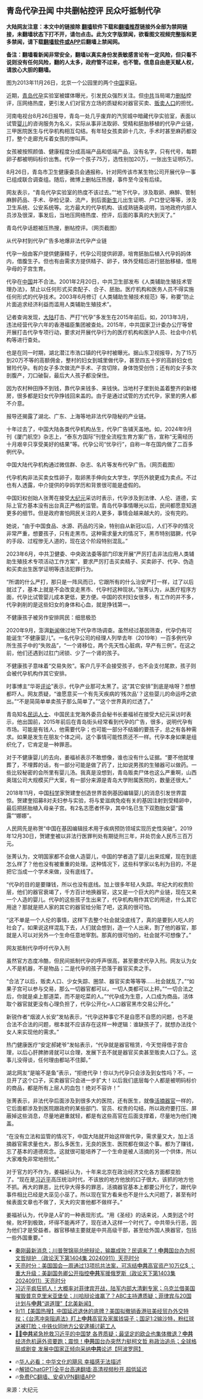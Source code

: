  <!-- 面包屑导航 --> <h2>青岛代孕丑闻 中共删帖控评 民众吁抵制代孕</h2> <p class="notice"><b>大陆网友注意：本文中的链接除 <a href="https://github.com/bannedbook/fanqiang" >翻墙</a>软件下载和<a href="https://github.com/killgcd/justmysocks/blob/master/README.md">翻墙推荐</a>链接外全部为禁网链接，未翻墙状态下打不开，请勿点击。此为文字版禁闻，欲看图文视频完整版和更多禁闻，请下载<a href="https://github.com/bannedbook/fanqiang">翻墙软件或APP</a>后翻墙上禁闻网。</p><p>备注：翻墙看新闻非常安全，翻墙以真实身份发表敏感言论有一定风险，但只看不说则没有任何风险，翻的人太多，政府管不过来，也不管。信息自由是天赋人权，请放心大胆的翻墙。</b></p>  <div class="entry"> <p id="conimg">图为2013年11月26日，北京一个公园里的两个<a href="https://www.bannedbook.org/bnews/tag/%E4%B8%AD%E5%9B%BD/" class="st_tag internal_tag" rel="tag" title="标签 中国 下的日志">中国</a>家庭。</p> <p>近期，<a href="https://www.bannedbook.org/bnews/tag/%e9%9d%92%e5%b2%9b/" class="st_tag internal_tag" rel="tag" title="标签 青岛 下的日志">青岛</a><a href="https://www.bannedbook.org/bnews/tag/%e4%bb%a3%e5%ad%95/" class="st_tag internal_tag" rel="tag" title="标签 代孕 下的日志">代孕</a>实验室被媒体曝光，引发民众强烈关注。但<a href="https://www.bannedbook.org/bnews/tag/%e4%b8%ad%e5%85%b1/" class="st_tag internal_tag" rel="tag" title="标签 中共 下的日志">中共</a>当局竭力<a href="https://www.bannedbook.org/bnews/tag/%E5%88%A0%E5%B8%96/" class="st_tag internal_tag" rel="tag" title="标签 删帖 下的日志">删帖</a>控评，压网络热度，更引发人们对官方立场的质疑和对器官买卖、<a href="https://www.bannedbook.org/bnews/tag/%e8%b4%a9%e5%8d%96%e4%ba%ba%e5%8f%a3/" class="st_tag internal_tag" rel="tag" title="标签 贩卖人口 下的日志">贩卖人口</a>的担忧。</p> <p>河南电视台8月26日报导，青岛一处几乎废弃的汽贸城中暗藏代孕实验室，表面以试管<a href="https://www.bannedbook.org/bnews/tag/%e5%a9%b4%e5%84%bf/" class="st_tag internal_tag" rel="tag" title="标签 婴儿 下的日志">婴儿</a>的咨询服务为名义，实际从事非法取卵、受精和胚胎移植的代孕产业链，三甲医院医生与代孕机构相互勾结。有年轻女孩卖卵十几次，手术时甚至麻药都没打，整个走廊充斥着女孩的惨叫声。</p> <p>女孩被按照颜值、健康程度分成高端产品和低端产品，没有名字，只有代号，每颗卵子都被明码标价出售。代孕一个孩子75万，选性别加20万，一张出生证明5万。</p> <p>8月26日，青岛市卫生健康委员会通报称，针对网传该市某生物公司开展代孕一事已组成联合调查组。随后，微博上删帖压热搜，事件至今没有后续。</p> <p>网友表示，“青岛代孕实验室的热度不该过去。”“地下代孕，涉及取卵、麻醉、管制麻醉药品、手术、孕检记录、流产，到后面<span class='wp_keywordlink'><a href="https://www.bannedbook.org/forum2/topic1642.html" title="正见网《新生》" target="_blank">新生</a></span>儿出生证明、户口登记等等，涉及卫生系统、公安系统等。北方最大的代孕机构、该成熟链条说明，当地政府内部人员涉及很深，事发后，当地压网络热度、控评，后面的事真的大到天了。”</p> <p>青岛代孕话题被压热搜，删帖控评。（网页截图）</p> <p>从代孕村到代孕广告多地爆非法代孕产业链</p> <p>代孕一般由客户提供健康精子，代孕公司提供卵源，培育胚胎后植入代孕妈妈体内，借腹生子。但也有由需求方提供精子、卵子，体外受精后进行胚胎移植，借用孕母的子宫生育。</p> <p>代孕在<span class='wp_keywordlink_affiliate'><a href="https://www.bannedbook.org/" title="中国" target="_blank">中国</a></span>并不合法。2001年2月20日，中共卫生部发布《人类辅助生殖技术管理办法》，禁止以任何形式买卖配子、合子、胚胎。医疗机构和医务人员不得实施任何形式的代孕技术。2003年6月修订《人类辅助生殖技术规范》等，称要“防止片面追求经济利益而滥用人类辅助生殖技术”。</p>  <p>记者查询发现，<span class='wp_keywordlink_affiliate'><a href="https://www.bannedbook.org/" title="大陆" target="_blank">大陆</a></span>打击、严打“代孕”多发生在2015年前后。如，2013年3月，违法经营代孕六年的香港福臣集团被查处。2015年，中共国家卫计委办公厅等曾开展打击代孕专项行动，要求对开展代孕行为的医疗机构和医护人员、社会中介机构等进行查处。</p> <p>也是在同一时期，湖北潜江市浩口镇的代孕村被曝光。据山东卫视报导，为了15万到20万不等的高额佣金，整村的妇女到城里做代孕，甚至四五十岁的高龄妇女也冒险代孕。有的女子多次做流产手术、子宫切除，身体饱受创伤；还有的女子多次剖腹产，刀口破裂，最后大人孩子都没保住。</p> <p>因为农村种田挣不到钱，靠代孕来钱多、来钱快。当地村子里到处盖着整齐的新楼房，很多都是妇女代孕挣钱回来盖的。由于是通过试管的方式代孕，家里的男人都不介意。</p> <p>报导还揭露了湖北、广东、上海等地非法代孕隐秘的产业链。</p> <p>十年过去了，中国大陆各类代孕机构丛生，代孕广告铺天盖地。如，2024年9月刊《厦门航空》杂志上，“泰东方国际”刊登全流程生育方案广告，宣称“无需经历十月艰辛只享受美好的结果”等。代孕公司“优孕行”，自称一年在国内做了二百多例代孕。</p> <p>中国大陆代孕机构通过微信群、杂志、名片等发布代孕广告。（网页截图）</p> <p>代孕机构非法买卖女性卵子，取卵黑手伸向女大学生，学历外貌更成为卖点。不过也有人透露，中介提供的孕妈学历和背景很可能是虚假的。</p> <p>中国妇权创始人张菁在接受<span class='wp_keywordlink_affiliate'><a href="http://www.epochtimes.com/" title="大纪元" target="_blank">大纪元</a></span>采访时表示，代孕涉及到法律、人伦、道德，实际上官方基本没有出台真正严格的监管。青岛代孕事情曝光以后，民间都愿意知道更多的细节。但是政府害怕网民关注的人更多，事情会越来越大的，没有完的。</p> <p>她说，“由于中国食品、水源、药品的污染，特别自从新冠以后，人们不孕的情况非常严重，想要孩子，只有走黑市。这种需求量大的情况下，黑市特别猖獗，代孕的手段、过程惨无人道的，现在这个阶段特别混乱。”</p> <p>2023年6月，中共卫健委、中央政法委等部门印发开展“严厉打击非法应用人类辅助生殖技术专项活动工作方案”，要求严厉打击买卖精子、买卖卵子、代孕、伪造和买卖出生医学证明等违法犯罪行为。</p>  <p>“所谓的什么严打，那只是一阵风而已，它跟所有的什么治安严打一样，过了以后就过了，基本上就是不会改变走黑市、代孕村这种现状。”张菁认为，从医疗程序方面，代孕比试管婴儿成本更低，更方便。中国的农村妇女很多，有工作的并不多，代孕剥削的是这些妇女的身体和心血，就是挣钱第一。</p> <p>不健康孩子被另作安排网民：细思极恐</p> <p>2020年9月，澎湃<span class='wp_keywordlink_affiliate'><a href="https://www.bannedbook.org/" title="新闻">新闻</a></span>做过地下代孕市场调查。虽然经过基因筛查，代孕仍有可能诞生“不健康婴儿”。一名代孕公司的经理人列举去年（2019年）一百多例代孕所生孩子中的“失败品”，“一个肾移位，两个先天性心脏病，早产有三例”。在这之前，他们还遇到过肛门闭锁、少了一个肾的孩子。</p> <p>不健康孩子意味着“交易失败”。客户几乎不会接受孩子，也不会支付尾款，孩子则会被代孕机构作其它安排。</p> <p>时事博主“华哥<span class='wp_keywordlink_affiliate'><a href="https://www.bannedbook.org/bnews/comments/" title="新闻评论" target="_blank">评论</a></span>”表示，代孕产业那可太黑了。这“其它安排”到底是啥呀？想想都吓人。网友质疑，“谁愿意买一个有先天疾病的‘残次品’？这些婴儿的命运呼之欲出。”“不是简简单单卖孩子那么简单了。”“这个世界真的烂透了。”</p> <p>青岛知名<span class='wp_keywordlink'><a href="https://www.bannedbook.org/forum9/" title="民运人士看法轮功" target="_blank">民运人士</a></span>、中国民主党海外委员会秘书长姜福祯在接受大纪元采访时表示，他出国前，2015年前后在青岛街头经常看到代孕的广告，很多，说明代孕有市场。可能是有钱人，他需要代孕；也可能一部分不结婚的要孩子，总之有各种需求。如果是发生在朋友个体之间，这个事情可能性质还不一样。代孕本身如果是组织化了，它肯定是一种罪恶。</p> <p>对于不健康婴儿的去向，姜福祯表示不敢想像，谁也没有什么证据。“要不他就埋葬了，不埋葬的话，有一部分可能是做了药了，比如说男孩的生殖器可以做药。一些比较秘密的会所里有婴儿汤。我真是没想到，青岛贩卖尸体也这么严重啊，山西奥瑞公司大规模买尸大案，有一部分来源是青岛大学附属医院的，数量还很大。”</p> <p>2018年11月，中国<span class='wp_keywordlink'><a href="https://www.bannedbook.org/forum11/topic309.html" title="禁片：“科学”的棍子" target="_blank">科学</a></span>家贺建奎创造世界首例基因编辑婴儿的消息引发世界震惊。贺建奎招募8对夫妇参与实验，将与爱滋病免疫有关的基因注射到受精卵中，最后把胚胎植入母亲子宫。有2名志愿者怀孕，其中1名已生下双胞胎女婴“露露”“娜娜”。</p> <p>人民网先是称贺“中国在基因编辑技术用于疾病预防领域实现历史性突破”。2019年12月30日，贺建奎被以非法行医罪判处有期徒刑三年，并处罚金人民币三百万元。</p> <p>张菁认为，文明国家都不会做人造婴儿，中国的学者造了婴儿出来炫耀，现在到底怎么样了？他也没有被重重的处理。这种情况下，这些科学家以名利为目的，不是把它当成一个学术来做，没有底线了。</p>  <p>“代孕的目的是要赚钱，所以也没有底线。加上很多年轻人失踪。年纪大的权贵阶层，他们的器官衰竭了，千方百计地换器官，这又是一个巨大的产业链，现在又来一个人造的婴儿。代孕的这些孩子生出来了，代孕机构用作其它的用途，什么其它用途？那就是把人家的其它的器官给分赃了吧，这真的很可怕。</p> <p>“这不单是一个人伦的事情，这样下去整个社会就没底线了，真的是要到人吃人的社会了。如果说这样混乱下去，人们就会想到，造一个人出来，割了他的器官，那就是人可以对另外一个生命任意地宰割。那真的很可怕的，社会就不可想像了。”</p> <p>网友抵制代孕呼吁代孕入刑</p> <p>虽然官方态度冷酷，但民间抵制代孕的呼声很高，甚至要求代孕入刑。网友认为女人不是机器，不是物品；二是代孕的孩子恐落于器官买卖之手。</p> <p>“合法了以后，贩卖人口、少女失踪、圈禁、器官买卖等等等……社会就乱了。”“如果子宫可以参与交易，那么一切器官都可以，一切人类都可以上秤。”“一切合法之后，你就是桌上那道菜，而不是吃菜的人。”“代孕成为生意，人口成为商品，活体取个器官就更没有心理负担了，代孕公开化=人口器官黑市交易公开化。”</p> <p>新锐作者“烟波人长安”发帖表示，“代孕这种事它不是自愿不自愿的问题，也不是合法不合法的问题，根本就不应该存在这样一种逻辑：谁缺孩子了，就想办法找个女人来实现他的需求。”</p> <p>热门健康医疗“安定郝姥爷”发帖表示，“代孕就是器官租赁，今天觉得借子宫合理，以后心肝脾肺肾就可以合理，发展下去不就是器官买卖甚至贩卖人口了么。这事儿没得谈，任何理由都站不住脚。”</p> <p>湖北网友“是喻不是鱼”表示，“拒绝代孕！你以为代孕只会涉及到女性吗？不，一旦开了这个口子，买卖器官只会进一步扩大！以后我们底层每个人都是被明码标价的商品，都是所有上层人的血包！绝对不容许！”</p> <p>张菁表示，非法代孕后面涉及到很多大的医院，还有医生，就像<a href="https://www.bannedbook.org/bnews/tag/%e6%b4%bb%e6%91%98%e5%99%a8%e5%ae%98/" class="st_tag internal_tag" rel="tag" title="标签 活摘器官 下的日志">活摘器官</a>一样的，它后面都涉及到医院跟政府的某些部门、官员、权贵的勾结，所以政府要打压、屏蔽掉这些消息，尽量地避重就轻，都是有这些高官在后面支撑着，尽量地为他们掩盖。</p> <p>“在没有立法和监管的情况下，中国大陆就开始这样做代孕，需求量又大，加上活摘器官需求量也大，那么多医生，无良的医生、医院都在做这个事。都为了赚钱，忘了基本的道德观念。这就很可能培养了一个生命是被人活摘的另一个供体，所以大家难免非常地担忧。”</p>  <p>对于官方的不作为，姜福祯认为，十年来北京在政治经济文化各方面都变脸了。“现在是<a href="https://www.bannedbook.org/bnews/tag/%e4%b9%a0%e8%bf%91%e5%b9%b3/" class="st_tag internal_tag" rel="tag" title="标签 习近平 下的日志">习近平</a>高压统治时代，不该放的地方他放的口子很大，该抓的地方他不抓。再大的罪恶，比代孕大得多的罪恶，活摘器官基本上都要公开化了，跟代孕事件相比已经是大巫见小巫了。所以现在官方看来也不是什么大问题了，甚至有时候表面文章也不做了，天大的灾害他都不做样子。”</p> <p>姜福祯认为，代孕是人矿的一种表现形式。“用《圣经》的话来说，人类到这个时候，败坏到极致，坏得不能再坏了，现在进入这样一个时代了。中共带头行恶，因为他们才是受益者。器官移植主要就是中共高级干部，甚至给外国人换器官，包括一些外国重要。”</p> <!--<div id="taboola-mid-1"></div>--><ul class='op-related-articles' title='相关阅读'> <li><a href='https://www.bannedbook.org/bnews/sohnews/20240912/2087533.html' target='_blank'>秦刚最新消息；川普贺锦丽总统辩论，输赢成败？民调来了！<b>中共</b>国台办为柯文哲辩护 （政论天下第1404集 20240911）天亮时分</a></li> <li><a href='https://www.bannedbook.org/bnews/comments/20240912/2087530.html' target='_blank'>天亮时分：美国国会一周通过13项抗共法案，可冻结<b>中共</b>高官资产10万亿$ ；重大升级：美副国务卿公开指控<b>中共</b>军援俄罗斯（政论天下第1403集 20240911）天亮时分</a></li> <li><a href='https://www.bannedbook.org/bnews/bannedvideo/20240912/2087529.html' target='_blank'>习近平疯狂抓人！大概率对菲律宾开战，陆军内部大清剿专家；乌克兰借美国摧毁普京克里米亚堡垒；川哈辩论谁赢了？ABC主持遭质疑；菲律宾与20国计划与<b>中共</b>“讲道理”【北美新闻】</a></li> <li><a href='https://www.bannedbook.org/bnews/bannedvideo/20240912/2087526.html' target='_blank'>9/11【美国热搜】中国延迟退休的底牌？美国拟撤销香港驻美经贸办外交特权；《台湾冲突阻遏法》盯上<b>中共</b>高官及家属钱袋子；国足1:2输沙特，粉红球迷被打脸；中铁伙同地方公安逮捕讨薪工人</a></li> <li><a href='https://www.bannedbook.org/bnews/bannedvideo/20240912/2087513.html' target='_blank'>🚨💥<b>中共</b>紧急抢救习近平的中国梦 各界质疑；最坚定的欧企也集体撤退？<b>中共</b>经济危机逼外资要跑；震惊！<b>中共</b>国台办突然力挺柯文哲 称政治追杀；全球格局或剧变 发展中国家正倾向采纳<b>中共</b>论述【阿波罗网】</a></li> </ul> <ul class="texttj"> <!--<li>🔥<a href="https://www.bannedbook.org/bnews/ssgc/20230219/1850782.html" target="_blank">法国犹太老板：神告诉我们，只有一位中国人能救人类</a></li>--> <li>🔥<a href="https://www.bannedbook.org/bnews/comments/20220220/1694796.html" target="_blank">华人必看：中华文化的飓风 幸福感无法描述</a></li> <li>🔥<a href="https://github.com/bannedbook/fanqiang/wiki/V2ray%E6%9C%BA%E5%9C%BA" target="_blank">解锁ChatGPT|全平台高速翻墙:高清视频秒开,超低延迟</a></li> <li>🔥<a href="https://github.com/bannedbook/fanqiang/wiki/%E7%A6%81%E9%97%BB%E7%BD%91%E5%AE%89%E5%8D%93%E7%BF%BB%E5%A2%99%E6%96%B0%E9%97%BBAPP" target="_blank">免费PC翻墙、安卓VPN翻墙APP</a></li> </ul><p class="src-info">来源：大纪元 </p><a name='sharetosocial'></a> <div style="margin-bottom:5px;padding-bottom:5px;clear:both"> <div id="archive-pix-1" class="banner-ads"> <!-- AuctionX Display platform tag START --> <div id="27602x728x90x621x_ADSLOT1" clicktrack="%%CLICK_URL_ESC%%"></div>  <!-- AuctionX Display platform tag END --> </div> <div id="archive-pix-2" class="banner-ads"> <!-- AuctionX Display platform tag START --> <div id="27556x300x250x621x_ADSLOT1" clicktrack="%%CLICK_URL_ESC%%" style="margin:0 auto;text-align:center"></div>  <!-- AuctionX Display platform tag END --> </div> </div>  <div id="archive-pix-1" class="banner-ads"> <!-- AuctionX Display platform tag START --> <div id="27603x728x90x621x_ADSLOT1" clicktrack="%%CLICK_URL_ESC%%"></div>  <!-- AuctionX Display platform tag END --> </div> </div><!--END ENTRY--> 